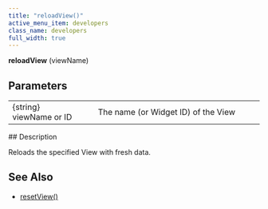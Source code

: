 ```yaml
---
title: "reloadView()"
active_menu_item: developers
class_name: developers
full_width: true
---
```



**reloadView** (viewName)

## Parameters

<table>
<tr>
<td width="202">
{string} viewName or ID

</td>
<td width="17">
</td>
<td width="661">
The name (or Widget ID) of the View

</td>
</tr>
</table>
## Description

Reloads the specified View with fresh data.

## See Also

 - [resetView()](/developers/user-guide/scripting-apis/client-api/data-view-functions/resetview)

